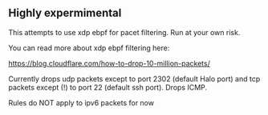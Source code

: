 ## Highly expermimental 


This attempts to use xdp ebpf for pacet filtering. Run at your own risk.



You can read more about xdp ebpf filtering here:



https://blog.cloudflare.com/how-to-drop-10-million-packets/



Currently drops udp packets except to port 2302 (default Halo port)
and tcp packets except (!) to port 22 (default ssh port).
Drops ICMP.



Rules do NOT apply to ipv6 packets for now
